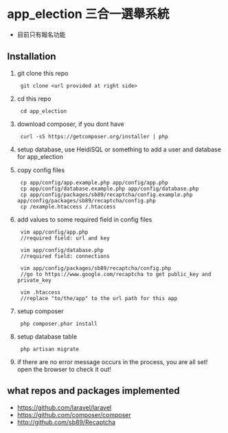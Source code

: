 # app_election 三合一選舉系統

* 目前只有報名功能

## Installation

1. git clone this repo

        git clone <url provided at right side>

2. cd this repo

        cd app_election

3. download composer, if you dont have

        curl -sS https://getcomposer.org/installer | php

4. setup database, use HeidiSQL or something to add a user and database for app_election

5. copy config files

        cp app/config/app.example.php app/config/app.php
        cp app/config/database.example.php app/config/database.php
        cp app/config/packages/sb89/recaptcha/config.example.php app/config/packages/sb89/recaptcha/config.php
        cp /example.htaccess /.htaccess

6. add values to some required field in config files

        vim app/config/app.php
        //required field: url and key

        vim app/config/database.php
        //required field: connections

        vim app/config/packages/sb89/recaptcha/config.php
        //go to https://www.google.com/recaptcha to get public_key and private_key

        vim .htaccess
        //replace "to/the/app" to the url path for this app

7. setup composer

        php composer.phar install

8. setup database table

        php artisan migrate

9. if there are no error message occurs in the process, you are all set! open the browser to check it out!

## what repos and packages implemented

* https://github.com/laravel/laravel
* https://github.com/composer/composer
* http://github.com/sb89/Recaptcha

